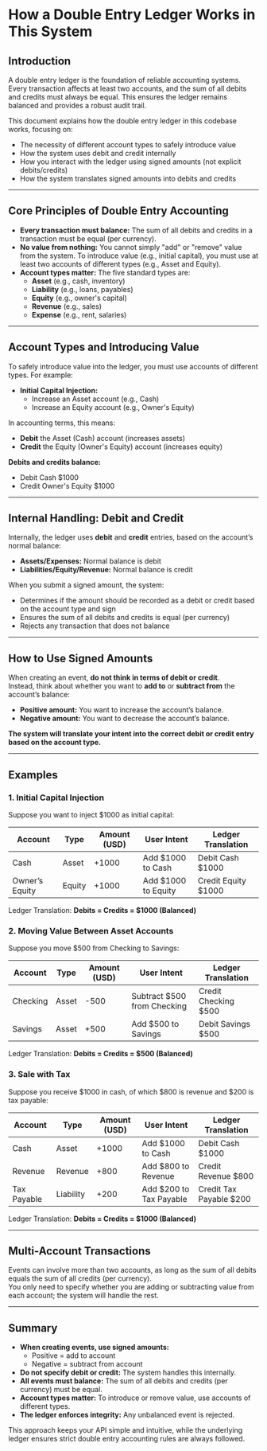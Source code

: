 # How a Double Entry Ledger Works in This System

## Introduction

A double entry ledger is the foundation of reliable accounting systems. Every transaction affects at least two accounts, and the sum of all debits and credits must always be equal. This ensures the ledger remains balanced and provides a robust audit trail.

This document explains how the double entry ledger in this codebase works, focusing on:

- The necessity of different account types to safely introduce value
- How the system uses debit and credit internally
- How you interact with the ledger using signed amounts (not explicit debits/credits)
- How the system translates signed amounts into debits and credits

---

## Core Principles of Double Entry Accounting

- **Every transaction must balance:** The sum of all debits and credits in a transaction must be equal (per currency).
- **No value from nothing:** You cannot simply "add" or "remove" value from the system. To introduce value (e.g., initial capital), you must use at least two accounts of different types (e.g., Asset and Equity).
- **Account types matter:** The five standard types are:
  - **Asset** (e.g., cash, inventory)
  - **Liability** (e.g., loans, payables)
  - **Equity** (e.g., owner's capital)
  - **Revenue** (e.g., sales)
  - **Expense** (e.g., rent, salaries)

---

## Account Types and Introducing Value

To safely introduce value into the ledger, you must use accounts of different types. For example:

- **Initial Capital Injection:**
  - Increase an Asset account (e.g., Cash)
  - Increase an Equity account (e.g., Owner's Equity)

In accounting terms, this means:

- **Debit** the Asset (Cash) account (increases assets)
- **Credit** the Equity (Owner's Equity) account (increases equity)

**Debits and credits balance:**

- Debit Cash $1000
- Credit Owner's Equity $1000

---

## Internal Handling: Debit and Credit

Internally, the ledger uses **debit** and **credit** entries, based on the account’s normal balance:

- **Assets/Expenses:** Normal balance is debit
- **Liabilities/Equity/Revenue:** Normal balance is credit

When you submit a signed amount, the system:

- Determines if the amount should be recorded as a debit or credit based on the account type and sign
- Ensures the sum of all debits and credits is equal (per currency)
- Rejects any transaction that does not balance

---

## How to Use Signed Amounts

When creating an event, **do not think in terms of debit or credit**.  
Instead, think about whether you want to **add to** or **subtract from** the account’s balance:

- **Positive amount:** You want to increase the account’s balance.
- **Negative amount:** You want to decrease the account’s balance.

**The system will translate your intent into the correct debit or credit entry based on the account type.**

---

## Examples

### 1. Initial Capital Injection

Suppose you want to inject $1000 as initial capital:

| Account         | Type    | Amount (USD) | User Intent           | Ledger Translation      |
|-----------------|---------|--------------|-----------------------|------------------------|
| Cash            | Asset   | +1000        | Add $1000 to Cash     | Debit Cash $1000       |
| Owner’s Equity  | Equity  | +1000        | Add $1000 to Equity   | Credit Equity $1000    |

Ledger Translation: **Debits = Credits = $1000 (Balanced)**

### 2. Moving Value Between Asset Accounts

Suppose you move $500 from Checking to Savings:

| Account         | Type    | Amount (USD) | User Intent                | Ledger Translation      |
|-----------------|---------|--------------|----------------------------|------------------------|
| Checking        | Asset   | -500         | Subtract $500 from Checking| Credit Checking $500   |
| Savings         | Asset   | +500         | Add $500 to Savings        | Debit Savings $500     |

Ledger Translation: **Debits = Credits = $500 (Balanced)**

### 3. Sale with Tax

Suppose you receive $1000 in cash, of which $800 is revenue and $200 is tax payable:

| Account         | Type      | Amount (USD) | User Intent                | Ledger Translation      |
|-----------------|-----------|--------------|----------------------------|------------------------|
| Cash            | Asset     | +1000        | Add $1000 to Cash          | Debit Cash $1000       |
| Revenue         | Revenue   | +800         | Add $800 to Revenue        | Credit Revenue $800    |
| Tax Payable     | Liability | +200         | Add $200 to Tax Payable    | Credit Tax Payable $200|

Ledger Translation: **Debits = Credits = $1000 (Balanced)**

---

## Multi-Account Transactions

Events can involve more than two accounts, as long as the sum of all debits equals the sum of all credits (per currency).  
You only need to specify whether you are adding or subtracting value from each account; the system will handle the rest.

---

## Summary

- **When creating events, use signed amounts:**  
  - Positive = add to account  
  - Negative = subtract from account
- **Do not specify debit or credit:** The system handles this internally.
- **All events must balance:** The sum of all debits and credits (per currency) must be equal.
- **Account types matter:** To introduce or remove value, use accounts of different types.
- **The ledger enforces integrity:** Any unbalanced event is rejected.

This approach keeps your API simple and intuitive, while the underlying ledger ensures strict double entry accounting rules are always followed.
